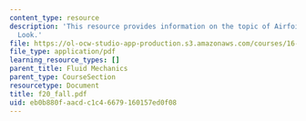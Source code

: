 ```yaml
---
content_type: resource
description: 'This resource provides information on the topic of Airfoils: Detailed
  Look.'
file: https://ol-ocw-studio-app-production.s3.amazonaws.com/courses/16-01-unified-engineering-i-ii-iii-iv-fall-2005-spring-2006/eb0b880faacdc1c46679160157ed0f08_f20_fall.pdf
file_type: application/pdf
learning_resource_types: []
parent_title: Fluid Mechanics
parent_type: CourseSection
resourcetype: Document
title: f20_fall.pdf
uid: eb0b880f-aacd-c1c4-6679-160157ed0f08
---
```


